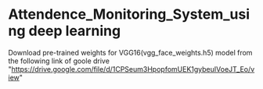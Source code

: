 # Attendence_Monitoring_System_using deep learning
Download pre-trained weights for VGG16(vgg_face_weights.h5) model from the following link of goole drive "https://drive.google.com/file/d/1CPSeum3HpopfomUEK1gybeuIVoeJT_Eo/view"
